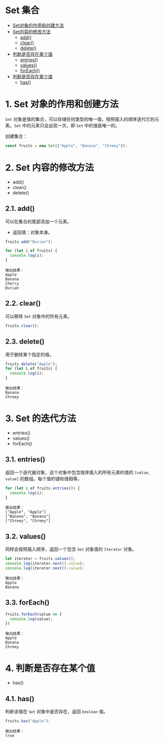 # Set 集合

- [Set对象的作用和创建方法](#1-Set-对象的作用和创建方法)
- [Set内容的修改方法](#2-Set-内容的修改方法)
  - [add()](#21-add)
  - [clear()](#22-clear)
  - [delete()](#23-delete)
- [判断是否存在某个值](#3-判断是否存在某个值)
  - [entries()](#31-entries)
  - [values()](#32-values)
  - [forEach()](#33-forEach)
- [判断是否存在某个值](#4-判断是否存在某个值)
  - [has()](#41-has)


# 1. Set 对象的作用和创建方法
`Set` 对象是值的集合，可以存储任何类型的唯一值，按照插入的顺序迭代它的元素。`Set` 中的元素只会出现一次，即 `Set` 中的值是唯一的。

创建集合：
```js
const fruits = new Set(["Apple", "Banana", "Chreey"]);
```

# 2. Set 内容的修改方法
- add()
- clear()
- delete()

## 2.1. add()
可以在集合的尾部添加一个元素。

- 返回值：对象本身。

```js
fruits.add("Durian");

for (let i of fruits) {
  console.log(i);
}
```
```
输出结果：
Apple
Banana
Cherry
Durian
```

## 2.2. clear()
可以移除 `Set` 对象中的所有元素。

```js
fruits.clear();
```

## 2.3. delete()
用于删除某个指定的值。

```js
fruits.delete("Apple");
for (let i of fruits) {
  console.log(i);
}
```
```
输出结果：
Banana
Chreey
```


# 3. Set 的迭代方法
- entries()
- values()
- forEach()

## 3.1. entries()
返回一个迭代器对象，这个对象中包含按序插入的所有元素的值的 `[value, value]` 的数组。每个值的键和值相等。

```js
for (let i of fruits.entries()) {
  console.log(i);
}
```
```
输出结果：
["Apple", "Apple"]
["Banana", "Banana"]
["Chreey", "Chreey"]
```

## 3.2. values()
同样会按照插入顺序，返回一个包含 `Set` 对象值的 `Iterator` 对象。

```js
let iterator = fruits.values();
console.log(iterator.next().value);
console.log(iterator.next().value);
```
```
输出结果：
Apple
Banana
```

## 3.3. forEach()
```js
fruits.forEach(value => {
  console.log(value);
})
```
```
输出结果：
Apple
Banana
Chreey
```

# 4. 判断是否存在某个值
- has()

## 4.1. has()
判断该值在 `Set` 对象中是否存在，返回 `boolean` 值。

```js
fruits.has("Apple"); 
```
```
输出结果：
true
```

